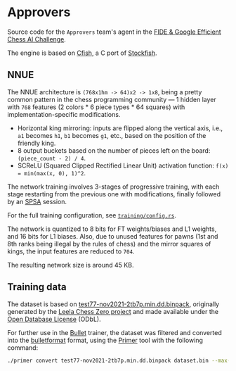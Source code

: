 # Approvers

Source code for the `Approvers` team's agent in the [FIDE & Google Efficient Chess AI Challenge][kaggle].

The engine is based on [Cfish][cfish], a C port of [Stockfish][stockfish].

## NNUE

The NNUE architecture is `(768x1hm -> 64)x2 -> 1x8`, being a pretty common pattern in the chess
programming community — 1 hidden layer with `768` features (2 colors * 6 piece types * 64 squares)
with implementation-specific modifications.

- Horizontal king mirroring: inputs are flipped along the vertical axis, i.e., `a1` becomes `h1`, `b1` becomes `g1`, etc., based on the position of the friendly king.
- 8 output buckets based on the number of pieces left on the board: `(piece_count - 2) / 4`.
- SCReLU (Squared Clipped Rectified Linear Unit) activation function: `f(x) = min(max(x, 0), 1)^2`.

The network training involves 3-stages of progressive training, with each stage restarting
from the previous one with modifications, finally followed by an [SPSA][spsa] session.

For the full training configuration, see [`training/config.rs`](training/config.rs).

The network is quantized to 8 bits for FT weights/biases and L1 weights, and 16 bits for L1 biases. 
Also, due to unused features for pawns (1st and 8th ranks being illegal by the rules of chess)
and the mirror squares of kings, the input features are reduced to `704`.

The resulting network size is around 45 KB.

## Training data

The dataset is based on [test77-nov2021-2tb7p.min.dd.binpack][test77], originally generated by the
[Leela Chess Zero project][lc0-data] and made available under the [Open Database License][odbl] (ODbL).

For further use in the [Bullet][bullet] trainer, the dataset was filtered and converted into the [bulletformat][bulletformat] format,
using the [Primer][primer] tool with the following command:

```bash
./primer convert test77-nov2021-2tb7p.min.dd.binpack dataset.bin --max-score 2400 --filter-win -600 --filter-loss 600 --min-ply 20
```

[kaggle]: https://www.kaggle.com/competitions/fide-google-efficiency-chess-ai-challenge/overview
[cfish]: https://github.com/syzygy1/Cfish
[stockfish]: https://github.com/official-stockfish/Stockfish
[primer]: https://github.com/PGG106/Primer
[bulletformat]: https://github.com/jw1912/bulletformat
[bullet]: https://github.com/jw1912/bullet
[test77]: https://www.kaggle.com/datasets/linrock/1ee1aba5ed-test60-2020-test77-nov2021-2tb7p?select=test77-nov2021-2tb7p.min.dd.binpack
[lc0-data]: https://storage.lczero.org/files/training_data
[odbl]: https://opendatacommons.org/licenses/odbl/odbl-10.txt
[nnue]: https://www.chessprogramming.org/NNUE
[spsa]: https://en.wikipedia.org/wiki/Simultaneous_perturbation_stochastic_approximation
